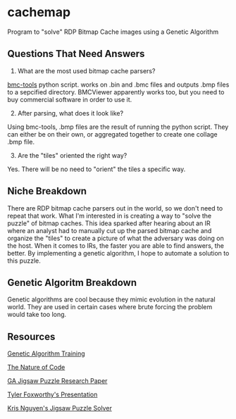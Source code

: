 # cachemap
Program to "solve" RDP Bitmap Cache images using a Genetic Algorithm

## Questions That Need Answers
1. What are the most used bitmap cache parsers?

[bmc-tools](https://github.com/ANSSI-FR/bmc-tools) python script. works on .bin and .bmc files and outputs .bmp files to a sepcified directory. BMCViewer apparently works too, but you need to buy commercial software in order to use it.

2. After parsing, what does it look like?

Using bmc-tools, .bmp files are the result of running the python script. They can either be on their own, or aggregated together to create one collage .bmp file.

3. Are the "tiles" oriented the right way?

Yes. There will be no need to "orient" the tiles a specific way.

## Niche Breakdown
There are RDP bitmap cache parsers out in the world, so we don't need to repeat that work. What I'm interested in is creating a way to "solve the puzzle" of bitmap caches. This idea sparked after hearing about an IR where an analyst had to manually cut up the parsed bitmap cache and organize the "tiles" to create a picture of what the adversary was doing on the host. When it comes to IRs, the faster you are able to find answers, the better. By implementing a genetic algorithm, I hope to automate a solution to this puzzle.

## Genetic Algoritm Breakdown
Genetic algorithms are cool because they mimic evolution in the natural world. They are used in certain cases where brute forcing the problem would take too long.


## Resources
[Genetic Algorithm Training](https://www.youtube.com/watch?v=9zfeTw-uFCw&list=PLRqwX-V7Uu6bJM3VgzjNV5YxVxUwzALHV)

[The Nature of Code](https://natureofcode.com/book/chapter-9-the-evolution-of-code/)

[GA Jigsaw Puzzle Research Paper](https://arxiv.org/pdf/1711.06766v1.pdf)

[Tyler Foxworthy's Presentation](https://www.youtube.com/watch?v=6DohBytdf6I)

[Kris Nguyen's Jigsaw Puzzle Solver](https://github.com/KrisNguyen135/Genetic-Jigsaw-Solver)

